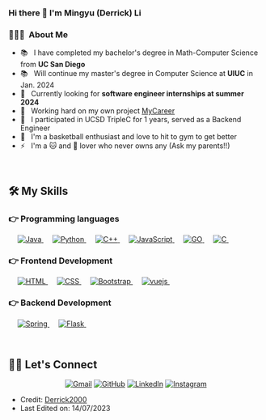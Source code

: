 ### Hi there 👋 I'm Mingyu (Derrick) Li

### 👨🏻‍💻 &nbsp;About Me


- 📚 &nbsp; I have completed my bachelor's degree in Math-Computer Science from **UC San Diego**
- 📚 &nbsp; Will continue my master's degree in Computer Science at **UIUC** in Jan. 2024
- 🤔 &nbsp; Currently looking for **software engineer internships at summer 2024**
- 🤩 &nbsp; Working hard on my own project [MyCareer](https://github.com/TallMessiWu/my-career-frontend)
- 🎉 &nbsp; I participated in UCSD TripleC for 1 years, served as a Backend Engineer
- 🏀 &nbsp; I'm a basketball enthusiast and love to hit to gym to get better
- ⚡ &nbsp; I'm a 🐱 and 🐶 lover who never owns any (Ask my parents!!)

<br/>

## 🛠️ My Skills

### 👉 Programming languages

<p align="left"> 
  &emsp; 
  <a href="https://www.java.com" target="_blank"> 
    <img alt="Java" src="https://img.shields.io/badge/java-%23ED8B00.svg?style=for-the-badge&logo=openjdk&logoColor=white">
  </a>
  &emsp;
  <a href="https://www.python.org" target="_blank">
    <img alt="Python" src="https://img.shields.io/badge/python-3670A0?style=for-the-badge&logo=python&logoColor=ffdd54">
  </a>
  &emsp;
  <a href="https://www.w3schools.com/cpp/" target="_blank"> 
    <img alt="C++" src="https://img.shields.io/badge/c++-%2300599C.svg?style=for-the-badge&logo=c%2B%2B&logoColor=white">
  </a> 
  &emsp;
  <a href="https://developer.mozilla.org/en-US/docs/Web/JavaScript" target="_blank"> 
     <img alt="JavaScript" src="https://img.shields.io/badge/javascript-%23323330.svg?style=for-the-badge&logo=javascript&logoColor=%23F7DF1E">
   </a>
  &emsp;
  <a href="https://go.dev" target="_blank">
    <img alt="GO" src="https://img.shields.io/badge/go-%2300ADD8.svg?style=for-the-badge&logo=go&logoColor=white"/>
  </a>
   &emsp;
   <a href="https://www.cprogramming.com/" target="_blank"> 
    <img alt="C" src="https://img.shields.io/badge/c-%2300599C.svg?style=for-the-badge&logo=c&logoColor=white">
  </a> 
  &emsp;
</p>


### 👉 Frontend Development
<p align="left"> 
  &emsp; 
  <a href="https://www.w3.org/html/" target="_blank"> 
   <img alt="HTML" src="https://img.shields.io/badge/html5-%23E34F26.svg?style=for-the-badge&logo=html5&logoColor=white">
  </a>   
  &emsp;
  <a href="https://www.w3schools.com/css/" target="_blank">
    <img alt="CSS" src="https://img.shields.io/badge/css3-%231572B6.svg?style=for-the-badge&logo=css3&logoColor=white">
  </a> 
   &emsp;
  <a href="https://getbootstrap.com" target="_blank"> 
    <img alt="Bootstrap" src="https://img.shields.io/badge/bootstrap-%238511FA.svg?style=for-the-badge&logo=bootstrap&logoColor=white"/>
  </a>
  &emsp;
  <a href="https://vuejs.org/" target="_blank"> 
    <img alt="vuejs" src="https://img.shields.io/badge/vuejs-%2335495e.svg?style=for-the-badge&logo=vuedotjs&logoColor=%234FC08D"/>
  </a>
  &emsp;
</p>

### 👉 Backend Development
<p align="left"> 
  &emsp; 
  <a href="https://spring.io/" target="_blank"> 
   <img alt="Spring" src="https://img.shields.io/badge/spring-%236DB33F.svg?style=for-the-badge&logo=spring&logoColor=white">
  </a>   
  &emsp;
  <a href="https://flask.palletsprojects.com/en/2.3.x/" target="_blank">
    <img alt="Flask" src="https://img.shields.io/badge/flask-%23000.svg?style=for-the-badge&logo=flask&logoColor=white">
  </a> 
   &emsp;
</p>

<br/>

## 🙋‍♀️ Let's Connect
<p align="center">
	<a href="mailto:mil074mingyu@gmail.com"><img src="https://img.icons8.com/bubbles/50/000000/gmail.png" alt="Gmail"/></a>
	<a href="https://github.com/Derrick2000"><img src="https://img.icons8.com/bubbles/50/000000/github.png" alt="GitHub"/></a>
	<a href="https://www.linkedin.com/in/mingyu-li-9a3642200/"><img src="https://img.icons8.com/bubbles/50/000000/linkedin.png" alt="LinkedIn"/></a>
	<a href="https://www.instagram.com/derrick200002/"><img src="https://img.icons8.com/bubbles/50/000000/instagram.png" alt="Instagram"/></a>
	
</p>

* Credit: [Derrick2000](https://github.com/Derrick2000)
* Last Edited on: 14/07/2023
